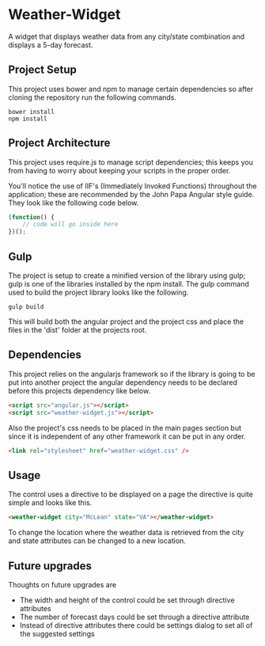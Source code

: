 # Weather-Widget
A widget that displays weather data from any city/state combination and displays a 5-day forecast.

## Project Setup
This project uses bower and npm to manage certain dependencies so after cloning the repository run the following commands.
```
bower install
npm install
```

## Project Architecture
This project uses require.js to manage script dependencies; this keeps you from having to worry about keeping your scripts in the proper order.
 
You'll notice the use of IIF's (Immediately Invoked Functions) throughout the application; these are recommended by the John Papa Angular style guide. They look like the following code below.
  
```javascript
(function() {
    // code will go inside here
})();
```

## Gulp
The project is setup to create a minified version of the library using gulp; gulp is one of the libraries installed by the npm install. The gulp command used to build the project library looks like the following.

`gulp build`

This will build both the angular project and the project css and place the files in the 'dist' folder at the projects root.

## Dependencies
This project relies on the angularjs framework so if the library is going to be put into another project the angular dependency needs to be declared before this projects dependency like below.

```html
<script src="angular.js"></script>
<script src="weather-widget.js"></script>
```

Also the project's css needs to be placed in the main pages <head> section but since it is independent of any other framework it can be put in any order.

```html
<link rel="stylesheet" href="weather-widget.css" />
```

## Usage
The control uses a directive to be displayed on a page the directive is quite simple and looks like this.

```html
<weather-widget city="McLean" state="VA"></weather-widget>
```

To change the location where the weather data is retrieved from the city and state attributes can be changed to a new location.

## Future upgrades
Thoughts on future upgrades are

- The width and height of the control could be set through directive attributes
- The number of forecast days could be set through a directive attribute
- Instead of directive attributes there could be settings dialog to set all of the suggested settings
